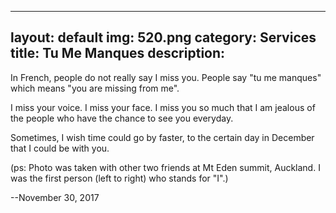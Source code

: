 
---
layout: default
img: 520.png
category: Services
title: Tu Me Manques
description:
---
In French, people do not really say I miss you. People say "tu me manques" which means "you are missing from me".

I miss your voice. I miss your face. I miss you so much that I am jealous of the people who have the chance to see you everyday.

Sometimes, I wish time could go by faster, to the certain day in December that I could be with you.

(ps: Photo was taken with other two friends at Mt Eden summit, Auckland. I was the first person (left to right) who stands for "I".)

--November 30, 2017
